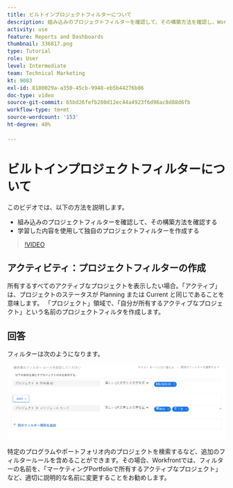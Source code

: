 ```yaml
---
title: ビルトインプロジェクトフィルターについて
description: 組み込みのプロジェクトフィルターを確認して、その構築方法を確認し、Workfrontで独自のプロジェクトフィルターを作成する方法を説明します。
activity: use
feature: Reports and Dashboards
thumbnail: 336817.png
type: Tutorial
role: User
level: Intermediate
team: Technical Marketing
kt: 9083
exl-id: 8180029a-a350-45cb-9948-eb5b44276b86
doc-type: video
source-git-commit: 65bd26fefb280d12ec44a4923f6d96ac8d88d6fb
workflow-type: tm+mt
source-wordcount: '153'
ht-degree: 40%

---
```


# ビルトインプロジェクトフィルターについて

このビデオでは、以下の方法を説明します。

* 組み込みのプロジェクトフィルターを確認して、その構築方法を確認する
* 学習した内容を使用して独自のプロジェクトフィルターを作成する

>[!VIDEO](https://video.tv.adobe.com/v/336817/?quality=12&learn=on)


## アクティビティ：プロジェクトフィルターの作成

所有するすべてのアクティブなプロジェクトを表示したい場合。「アクティブ」は、プロジェクトのステータスが Planning または Current と同じであることを意味します。 「プロジェクト」領域で、「自分が所有するアクティブなプロジェクト」という名前のプロジェクトフィルタを作成します。

## 回答

フィルターは次のようになります。

![プロジェクトフィルターを作成する画面の画像](assets/opening-built-in-project-filters-1.png)

特定のプログラムやポートフォリオ内のプロジェクトを検索するなど、追加のフィルタールールを含めることができます。その場合、Workfrontでは、フィルターの名前を、「マーケティングPortfolioで所有するアクティブなプロジェクト」など、適切に説明的な名前に変更することをお勧めします。
